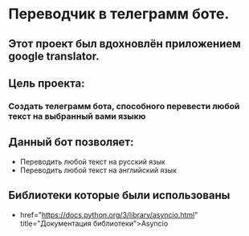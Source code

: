 # Переводчик в телеграмм боте.
## Этот проект был вдохновлён приложением google translator.

## Цель проекта:
### Создать телеграмм бота, способного перевести любой текст на выбранный вами языкю

## Данный бот позволяет:
- Переводить любой текст на русский язык
- Переводить любой текст на английский язык

## Библиотеки которые были использованы
- href="https://docs.python.org/3/library/asyncio.html" title="Документация библиотеки">Asyncio</a>
